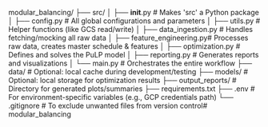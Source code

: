 modular_balancing/
├── src/
│   ├── __init__.py           # Makes 'src' a Python package
│   ├── config.py             # All global configurations and parameters
│   ├── utils.py              # Helper functions (like GCS read/write)
│   ├── data_ingestion.py     # Handles fetching/mocking all raw data
│   ├── feature_engineering.py# Processes raw data, creates master schedule & features
│   ├── optimization.py       # Defines and solves the PuLP model
│   ├── reporting.py          # Generates reports and visualizations
│   └── main.py               # Orchestrates the entire workflow
├── data/                     # Optional: local cache during development/testing
├── models/                   # Optional: local storage for optimization results
├── output_reports/           # Directory for generated plots/summaries
├── requirements.txt
├── .env                      # For environment-specific variables (e.g., GCP credentials path)
└── .gitignore                # To exclude unwanted files from version control# modular_balancing
